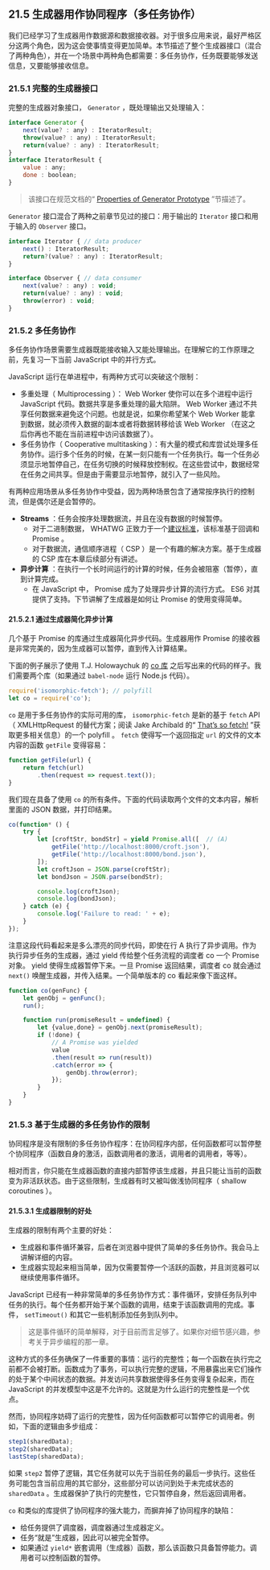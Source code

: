 ## 21.5 生成器用作协同程序（多任务协作）

我们已经学习了生成器用作数据源和数据接收器。对于很多应用来说，最好严格区分这两个角色，因为这会使事情变得更加简单。本节描述了整个生成器接口（混合了两种角色），并在一个场景中两种角色都需要：多任务协作，任务既要能够发送信息，又要能够接收信息。

### 21.5.1 完整的生成器接口

完整的生成器对象接口， `Generator` ，既处理输出又处理输入：

```js
interface Generator {
    next(value? : any) : IteratorResult;
    throw(value? : any) : IteratorResult;
    return(value? : any) : IteratorResult;
}
interface IteratorResult {
    value : any;
    done : boolean;
}
```

> 该接口在规范文档的“ [Properties of Generator Prototype](http://www.ecma-international.org/ecma-262/6.0/#sec-properties-of-generator-prototype) ”节描述了。

`Generator` 接口混合了两种之前章节见过的接口：用于输出的 `Iterator` 接口和用于输入的 `Observer` 接口。

```js
interface Iterator { // data producer
    next() : IteratorResult;
    return?(value? : any) : IteratorResult;
}

interface Observer { // data consumer
    next(value? : any) : void;
    return(value? : any) : void;
    throw(error) : void;
}
```

### 21.5.2 多任务协作

多任务协作场景需要生成器既能接收输入又能处理输出。在理解它的工作原理之前，先复习一下当前 JavaScript 中的并行方式。

JavaScript 运行在单进程中，有两种方式可以突破这个限制：

* 多重处理（ Multiprocessing ）： Web Worker 使你可以在多个进程中运行 JavaScript 代码。数据共享是多重处理的最大陷阱。 Web Worker 通过不共享任何数据来避免这个问题。也就是说，如果你希望某个 Web Worker 能拿到数据，就必须传入数据的副本或者将数据转移给该 Web Worker （在这之后你再也不能在当前进程中访问该数据了）。
* 多任务协作（ Cooperative multitasking ）：有大量的模式和库尝试处理多任务协作。运行多个任务的时候，在某一刻只能有一个任务执行。每一个任务必须显示地暂停自己，在任务切换的时候释放控制权。在这些尝试中，数据经常在任务之间共享。但是由于需要显示地暂停，就引入了一些风险。

有两种应用场景从多任务协作中受益，因为两种场景包含了通常按序执行的控制流，但是偶尔还是会暂停的。

* **Streams** ：任务会按序处理数据流，并且在没有数据的时候暂停。
    * 对于二进制数据， WHATWG 正致力于一个[建议标准](https://streams.spec.whatwg.org/)，该标准基于回调和 Promise 。
    * 对于数据流，通信顺序进程（ CSP ）是一个有趣的解决方案。基于生成器的 CSP 库在本章后续部分有讲述。
* **异步计算** ：在执行一个长时间运行的计算的时候，任务会被阻塞（暂停），直到计算完成。
    * 在 JavaScript 中， Promise 成为了处理异步计算的流行方式。 ES6 对其提供了支持。下节讲解了生成器是如何让 Promise 的使用变得简单。

#### 21.5.2.1 通过生成器简化异步计算

几个基于 Promise 的库通过生成器简化异步代码。生成器用作 Promise 的接收器是非常完美的，因为生成器可以暂停，直到传入计算结果。

下面的例子展示了使用 T.J. Holowaychuk 的 [co 库](https://github.com/tj/co) 之后写出来的代码的样子。我们需要两个库（如果通过 `babel-node` 运行 Node.js 代码）。

```js
require('isomorphic-fetch'); // polyfill
let co = require('co');
```

`co` 是用于多任务协作的实际可用的库， `isomorphic-fetch` 是新的基于 `fetch` API （ XMLHttpRequest 的替代方案；阅读 Jake Archibald 的“ [That’s so fetch!](http://jakearchibald.com/2015/thats-so-fetch/) ”获取更多相关信息）的一个 polyfill 。 `fetch` 使得写一个返回指定 `url` 的文件的文本内容的函数 `getFile` 变得容易：

```js
function getFile(url) {
    return fetch(url)
        .then(request => request.text());
}
```

我们现在具备了使用 `co` 的所有条件。下面的代码读取两个文件的文本内容，解析里面的 JSON 数据，并打印结果。

```js
co(function* () {
    try {
        let [croftStr, bondStr] = yield Promise.all([  // (A)
            getFile('http://localhost:8000/croft.json'),
            getFile('http://localhost:8000/bond.json'),
        ]);
        let croftJson = JSON.parse(croftStr);
        let bondJson = JSON.parse(bondStr);

        console.log(croftJson);
        console.log(bondJson);
    } catch (e) {
        console.log('Failure to read: ' + e);
    }
});
```

注意这段代码看起来是多么漂亮的同步代码，即使在行 A 执行了异步调用。作为执行异步任务的生成器，通过 yield 传给整个任务流程的调度者 co 一个 Promise 对象。 yield 使得生成器暂停下来。一旦 Promise 返回结果，调度者 co 就会通过 `next()` 唤醒生成器，并传入结果。一个简单版本的 co 看起来像下面这样。

```js
function co(genFunc) {
    let genObj = genFunc();
    run();

    function run(promiseResult = undefined) {
        let {value,done} = genObj.next(promiseResult);
        if (!done) {
            // A Promise was yielded
            value
            .then(result => run(result))
            .catch(error => {
                genObj.throw(error);
            });
        }
    }
}
```

### 21.5.3 基于生成器的多任务协作的限制

协同程序是没有限制的多任务协作程序：在协同程序内部，任何函数都可以暂停整个协同程序（函数自身的激活，函数调用者的激活，调用者的调用者，等等）。

相对而言，你只能在生成器函数的直接内部暂停该生成器，并且只能让当前的函数变为非活跃状态。由于这些限制，生成器有时又被叫做浅协同程序（ shallow coroutines ）。

#### 21.5.3.1 生成器限制的好处

生成器的限制有两个主要的好处：

* 生成器和事件循环兼容，后者在浏览器中提供了简单的多任务协作。我会马上讲解详细的内容。
* 生成器实现起来相当简单，因为仅需要暂停一个活跃的函数，并且浏览器可以继续使用事件循环。

JavaScript 已经有一种非常简单的多任务协作方式：事件循环，安排任务队列中任务的执行。每个任务都开始于某个函数的调用，结束于该函数调用的完成。事件， `setTimeout()` 和其它一些机制添加任务到队列中。

> 这是事件循环的简单解释，对于目前而言足够了。如果你对细节感兴趣，参考关于异步编程的那一章。

这种方式的多任务确保了一件重要的事情：运行的完整性；每一个函数在执行完之前都不会被打断。函数成为了事务，可以执行完整的逻辑，不用暴露出来它们操作的处于某个中间状态的数据。并发访问共享数据使得多任务变得复杂起来，而在 JavaScript 的并发模型中这是不允许的。这就是为什么运行的完整性是一个优点。

然而，协同程序妨碍了运行的完整性，因为任何函数都可以暂停它的调用者。例如，下面的逻辑由多步组成：

```js
step1(sharedData);
step2(sharedData);
lastStep(sharedData);
```

如果 `step2` 暂停了逻辑，其它任务就可以先于当前任务的最后一步执行。这些任务可能包含当前应用的其它部分，这些部分可以访问到处于未完成状态的 `sharedData` 。生成器保护了执行的完整性，它只暂停自身，然后返回调用者。

`co` 和类似的库提供了协同程序的强大能力，而摒弃掉了协同程序的缺陷：

* 给任务提供了调度器，调度器通过生成器定义。
* 任务“就是”生成器，因此可以被完全暂停。
* 如果通过 `yield*` 嵌套调用（生成器）函数，那么该函数只具备暂停能力。调用者可以控制函数的暂停。
